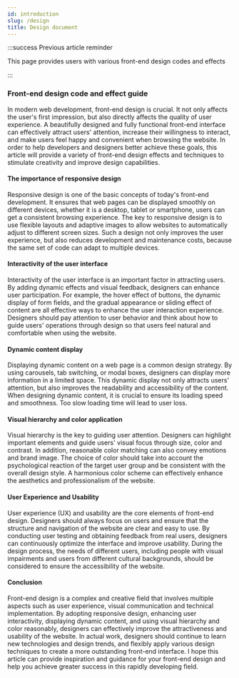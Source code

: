 ```yaml
---
id: introduction
slug: /design
title: Design document
---
```


:::success Previous article reminder

This page provides users with various front-end design codes and effects

:::

### Front-end design code and effect guide

In modern web development, front-end design is crucial. It not only affects the user's first impression, but also directly affects the quality of user experience. A beautifully designed and fully functional front-end interface can effectively attract users' attention, increase their willingness to interact, and make users feel happy and convenient when browsing the website. In order to help developers and designers better achieve these goals, this article will provide a variety of front-end design effects and techniques to stimulate creativity and improve design capabilities.

#### The importance of responsive design

Responsive design is one of the basic concepts of today's front-end development. It ensures that web pages can be displayed smoothly on different devices, whether it is a desktop, tablet or smartphone, users can get a consistent browsing experience. The key to responsive design is to use flexible layouts and adaptive images to allow websites to automatically adjust to different screen sizes. Such a design not only improves the user experience, but also reduces development and maintenance costs, because the same set of code can adapt to multiple devices.

#### Interactivity of the user interface

Interactivity of the user interface is an important factor in attracting users. By adding dynamic effects and visual feedback, designers can enhance user participation. For example, the hover effect of buttons, the dynamic display of form fields, and the gradual appearance or sliding effect of content are all effective ways to enhance the user interaction experience. Designers should pay attention to user behavior and think about how to guide users' operations through design so that users feel natural and comfortable when using the website.

#### Dynamic content display

Displaying dynamic content on a web page is a common design strategy. By using carousels, tab switching, or modal boxes, designers can display more information in a limited space. This dynamic display not only attracts users' attention, but also improves the readability and accessibility of the content. When designing dynamic content, it is crucial to ensure its loading speed and smoothness. Too slow loading time will lead to user loss.

#### Visual hierarchy and color application

Visual hierarchy is the key to guiding user attention. Designers can highlight important elements and guide users' visual focus through size, color and contrast. In addition, reasonable color matching can also convey emotions and brand image. The choice of color should take into account the psychological reaction of the target user group and be consistent with the overall design style. A harmonious color scheme can effectively enhance the aesthetics and professionalism of the website.

#### User Experience and Usability

User experience (UX) and usability are the core elements of front-end design. Designers should always focus on users and ensure that the structure and navigation of the website are clear and easy to use. By conducting user testing and obtaining feedback from real users, designers can continuously optimize the interface and improve usability. During the design process, the needs of different users, including people with visual impairments and users from different cultural backgrounds, should be considered to ensure the accessibility of the website.

#### Conclusion

Front-end design is a complex and creative field that involves multiple aspects such as user experience, visual communication and technical implementation. By adopting responsive design, enhancing user interactivity, displaying dynamic content, and using visual hierarchy and color reasonably, designers can effectively improve the attractiveness and usability of the website. In actual work, designers should continue to learn new technologies and design trends, and flexibly apply various design techniques to create a more outstanding front-end interface. I hope this article can provide inspiration and guidance for your front-end design and help you achieve greater success in this rapidly developing field.